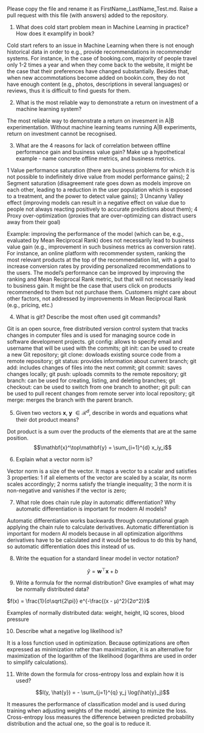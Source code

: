 Please copy the file and rename it as FirstName_LastName_Test.md. Raise a pull request with this file (with answers) added to the repository. 

1. What does cold start problem mean in Machine Learning in practice? How does it examplify in book?

Cold start refers to an issue in Machine Learning when there is not enough historical data in order to e.g., provide recommendations in recommender systems. For instance, in the case of booking.com, majority of people travel only 1-2 times a year and when they come back to the website, it might be the case that their preferences have changed substantially. Besides that, when new accommotations become added on bookin.com, they do not have enough content (e.g., photos, descriptions in several languages) or reviews, thus it is difficult to find guests for them.

2. What is the most reliable way to demonstrate a return on investment of a machine learning system?

The most reliable way to demonstrate a return on invesment in A|B experimentation. Without machine learning teams running A|B experiments, return on investment cannot be recognised. 

3. What are the 4 reasons for lack of correlation between offline performance gain and business value gain? Make up a hypothetical example - name concrete offline metrics, and business metrics. 

1 Value performance saturation (there are business problems for which it is not possible to indefinitely drive value from model performance gains);
2 Segment saturation (disagreement rate goes down as models improve on each other, leading to a reduction in the user population which is exposed to a treatment, and the power to detect value gains);
3 Uncanny Valley effect (improving models can result in a negative effect on value due to people not always reacting positively to accurate predictions about them);
4 Proxy over-optimization (proxies that are over-optimizing can distract users away from their goal) 

Example: improving the performance of the model (which can be, e.g., evaluated by Mean Reciprocal Rank) does not necessarily lead to business value gain (e.g., improvement in such business metrics as conversion rate). For instance, an online platform with recommender system, ranking the most relevant products at the top of the recommendation list, with a goal to increase conversion rates by providing personalized recommendations to the users. The model’s performance can be improved by improving the ranking and Mean Reciprocal Rank metric, but that will not necessarily lead to business gain. It might be the case that users click on products recommended to them but not purchase them. Customers might care about other factors, not addressed by improvements in Mean Reciprocal Rank (e.g., pricing, etc.)


4. What is git? Describe the most often used git commands?

Git is an open source, free distributed version control system that tracks changes in computer files and is used for managing source code in software development projects. 
git config: allows to specify email and username that will be used with the commits;
git init: can be used to create a new Git repository;
git clone: dowloads existing source code from a remote repository;
git status: provides information about current branch;
git add: includes changes of files into the next commit;
git commit: saves changes locally;
git push: uploads commits to the remote repository;
git branch: can be used for creating, listing, and deleting branches;
git checkout: can be used to switch from one branch to another;
git pull: can be used to pull recent changes from remote server into local repository;
git merge: merges the branch with the parent branch.


5. Given two vectors $\mathbf{x}$, $\mathbf{y}$ $\in \mathcal{R}^{d}$, describe in words and equations what their dot product means?

Dot product is a sum over the products of the elements that are at the same position. 
$$\mathbf{x}^\top\mathbf{y} = \sum_{i=1}^{d} x_iy_i$$

6. Explain what a vector norm is?

Vector norm is a size of the vector. It maps a vector to a scalar and satisfies 3 properties:
1 if all elements of the vector are scaled by a scalar, its norm scales accordingly;
2 norms satisfy the triangle inequality;
3 the norm it is non-negative and vanishes if the vector is zero;


7. What role does chain rule play in automatic differentiation? Why automatic differentiation is important for modern AI
models?

Automatic differentiation works backwards through computational graph applying the chain rule to calculate derivatives. 
Automatic differentiation is important for modern AI models because in all optimization algorithms derivatives have to be calculated and it would be tedious to do this by hand, so automatic differentiation does this instead of us. 

8. Write the equation for a standard linear model in vector notation? 

$$\hat{y} = \mathbf{w}^\top\mathbf{x} + b$$

9. Write a formula for the normal distribution? Give examples of what may be normally distributed data? 

$f(x) = \frac{1}{σ\sqrt{2\pi}} e^{-\frac{(x - μ)^2}{2σ^2}}\$

Examples of normally distributed data: weight, height, IQ scores, blood pressure

10. Describe what a negative log likelihood is?

It is a loss function used in optimization. Because optimizations are often expressed as minimization rather than maximization, it is an alternative for maximization of the logarithm of the likelihood (logarithms are used in order to simplify calculations).

11. Write down the formula for cross-entropy loss and explain how it is used?

$$l(y, \hat{y}) = - \sum_{j=1}^{q} y_j \log(\hat{y}_j)$$

It measures the performance of classification model and is used during training when adjusting weights of the model, aiming to mimize the loss. Cross-entropy loss measures the difference between predicted probability distribution and the actual one, so the goal is to reduce it.  